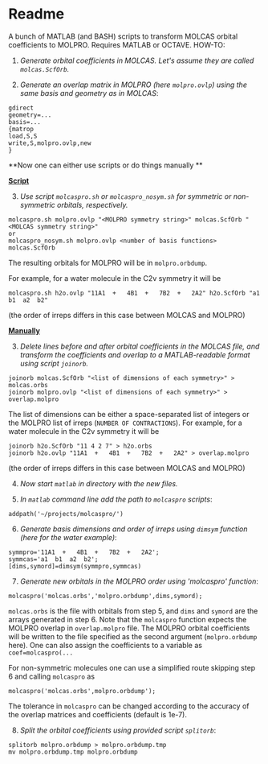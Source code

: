 # Readme

A bunch of MATLAB (and BASH) scripts to transform MOLCAS orbital coefficients to MOLPRO.
Requires MATLAB or OCTAVE.
HOW-TO:

1) *Generate orbital coefficients in MOLCAS. Let's assume they are called `molcas.ScfOrb`.*

2) *Generate an overlap matrix in MOLPRO (here `molpro.ovlp`) using the same basis and geometry as in MOLCAS*:

```
gdirect
geometry=...
basis=...
{matrop
load,S,S
write,S,molpro.ovlp,new
}
```

**Now one can either use scripts or do things manually **

<u>**Script**</u>

3) *Use script `molcaspro.sh` or `molcaspro_nosym.sh` for symmetric or non-symmetric orbitals, respectively.*
```
molcaspro.sh molpro.ovlp "<MOLPRO symmetry string>" molcas.ScfOrb "<MOLCAS symmetry string>"
or
molcaspro_nosym.sh molpro.ovlp <number of basis functions> molcas.ScfOrb
```
The resulting orbitals for MOLPRO will be in `molpro.orbdump`.

For example, for a water molecule in the C2v symmetry it will be
```
molcaspro.sh h2o.ovlp "11A1  +   4B1  +   7B2  +   2A2" h2o.ScfOrb "a1  b1  a2  b2"
```
(the order of irreps differs in this case between MOLCAS and MOLPRO)

<u>**Manually**</u>

3) *Delete lines before and after orbital coefficients in the MOLCAS file, and transform the coefficients and overlap to a MATLAB-readable format using script `joinorb`.*
```
joinorb molcas.ScfOrb "<list of dimensions of each symmetry>" > molcas.orbs
joinorb molpro.ovlp "<list of dimensions of each symmetry>" > overlap.molpro
```

The list of dimensions can be either a space-separated list of integers or the MOLPRO list of irreps (`NUMBER OF CONTRACTIONS`).
For example, for a water molecule in the C2v symmetry it will be

```
joinorb h2o.ScfOrb "11 4 2 7" > h2o.orbs
joinorb h2o.ovlp "11A1  +   4B1  +   7B2  +   2A2" > overlap.molpro
```

(the order of irreps differs in this case between MOLCAS and MOLPRO)

4) *Now start `matlab` in directory with the new files.*

5) *In `matlab` command line add the path to `molcaspro` scripts*:

```
addpath('~/projects/molcaspro/')
```

6) *Generate basis dimensions and order of irreps using `dimsym` function (here for the water example)*:

```
symmpro='11A1  +   4B1  +   7B2  +   2A2';
symmcas='a1  b1  a2  b2';
[dims,symord]=dimsym(symmpro,symmcas)
```

7) *Generate new orbitals in the MOLPRO order using 'molcaspro' function*:

```
molcaspro('molcas.orbs','molpro.orbdump',dims,symord);
```

`molcas.orbs` is the file with orbitals from step 5, and `dims` and `symord` are the arrays generated in step 6. Note that the `molcaspro` function expects the MOLPRO overlap in `overlap.molpro` file.
The MOLPRO orbital coefficients will be written to the file specified as the second argument (`molpro.orbdump` here).
One can also assign the coefficients to a variable as `coef=molcaspro(...`

For non-symmetric molecules one can use a simplified route skipping step 6 and calling `molcaspro` as
```
molcaspro('molcas.orbs',molpro.orbdump');
```

The tolerance in `molcaspro` can be changed according to the accuracy of the overlap matrices and coefficients (default is 1e-7).

8) *Split the orbital coefficients using provided script `splitorb`*:
```
splitorb molpro.orbdump > molpro.orbdump.tmp
mv molpro.orbdump.tmp molpro.orbdump
```

